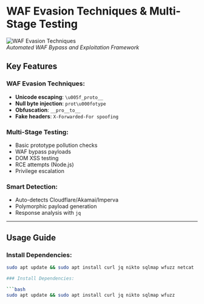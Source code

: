 # WAF Evasion Techniques & Multi-Stage Testing

![WAF Evasion Techniques](https://media.giphy.com/media/3o6Zt6eq7X8gMX9VYI/giphy.gif)  
*Automated WAF Bypass and Exploitation Framework*

## Key Features

### WAF Evasion Techniques:
- **Unicode escaping**: `\u005f_proto__`
- **Null byte injection**: `prot\u000fotype`
- **Obfuscation**: `__pro__to__`
- **Fake headers**: `X-Forwarded-For spoofing`

### Multi-Stage Testing:
- Basic prototype pollution checks
- WAF bypass payloads
- DOM XSS testing
- RCE attempts (Node.js)
- Privilege escalation

### Smart Detection:
- Auto-detects Cloudflare/Akamai/Imperva
- Polymorphic payload generation
- Response analysis with `jq`

---

## Usage Guide

### Install Dependencies:

```bash
sudo apt update && sudo apt install curl jq nikto sqlmap wfuzz netcat

### Install Dependencies:

```bash
sudo apt update && sudo apt install curl jq nikto sqlmap wfuzz
